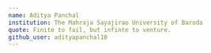 ```yaml
---
name: Aditya Panchal
institution: The Mahraja Sayajirao University of Baroda
quote: Finite to fail, but infinte to venture.
github_user: adityapanchal10
---
```

